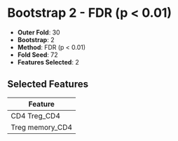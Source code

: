 # Bootstrap 2 - FDR (p < 0.01)

- **Outer Fold**: 30
- **Bootstrap**: 2
- **Method**: FDR (p < 0.01)
- **Fold Seed**: 72
- **Features Selected**: 2

## Selected Features

| Feature |
|---------|
| CD4 Treg_CD4 |
| Treg memory_CD4 |
